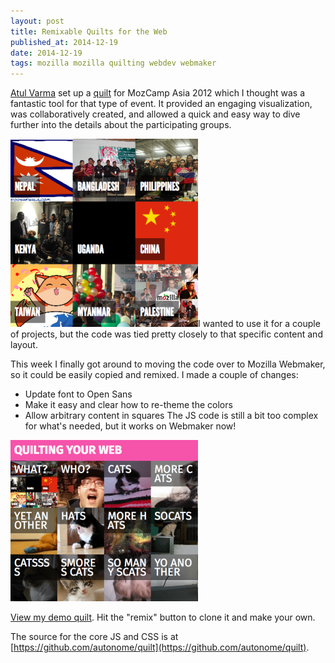 ```yaml
---
layout: post
title: Remixable Quilts for the Web
published_at: 2014-12-19
date: 2014-12-19
tags: mozilla mozilla quilting webdev webmaker
---
```


[Atul Varma](https://twitter.com/toolness) set up a [quilt](http://quilts.mozillacamp.org/2012/asia/) for MozCamp Asia 2012 which I thought was a fantastic tool for that type of event. It provided an engaging visualization, was collaboratively created, and allowed a quick and easy way to dive further into the details about the participating groups.

[![Screenshot 2014-12-18 15.23.19](screenshot-2014-12-18-15-23-19.png)](http://quilts.mozillacamp.org/2012/asia/)I wanted to use it for a couple of projects, but the code was tied pretty closely to that specific content and layout.

This week I finally got around to moving the code over to Mozilla Webmaker, so it could be easily copied and remixed. I made a couple of changes:

*   Update font to Open Sans
*   Make it easy and clear how to re-theme the colors
*   Allow arbitrary content in squares
The JS code is still a bit too complex for what's needed, but it works on Webmaker now!

[![Screenshot 2014-12-18 15.09.42](screenshot-2014-12-18-15-09-42.png)](https://dietrich.makes.org/thimble/MjAzNzUxNDQ5Ng==/web-quilt)

[View my demo quilt](https://dietrich.makes.org/thimble/MjAzNzUxNDQ5Ng==/web-quilt). Hit the "remix" button to clone it and make your own.

The source for the core JS and CSS is at [https://github.com/autonome/quilt](https://github.com/autonome/quilt).